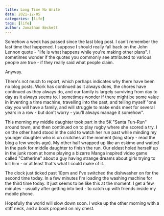 ```yaml
---
title: Long Time No Write
date: 2021-12-05
categories: [life]
tags: [life]
author: Jonathan Beckett
---
```


Somehow a week has passed since the last blog post. I can't remember the last time that happened. I suppose I should really fall back on the John Lennon quote - "life is what happens while you're making other plans". I sometimes wonder if the quotes you commonly see attributed to various people are true - if they really said what people claim.

Anyway.

There's not much to report, which perhaps indicates why there have been no blog posts. Work has continued as it always does, the chores have continued as they always do, and our family is largely surviving from day to day as it always seems to. I sometimes wonder if there might be some value in inventing a time machine, travelling into the past, and telling myself "one day you will have a family, and will struggle to make ends meet for several years in a row - but don't worry - you'll always manage it somehow".

This morning my middle daughter took part in the 5K "Santa Fun-Run" around town, and then continued on to play rugby where she scored a try. I on the other hand stood in the cold to watch her run past while minding my younger daughter who is on crutches at the moment (long story - read the blog a few weeks ago). My other half wrapped up like an eskimo and waited in the park for middle daughter to finish the run. Our eldest holed herself up in the junk room at home playing a bizarre Manga inspired video game called "Catherine" about a guy having strange dreams about girls trying to kill him - or at least that's what I could make of it.

The clock just ticked past 10pm and I've switched the dishwasher on for the second time today. In a few minutes I'm loading the washing machine for the third time today. It just seems to be like this at the moment. I get a few minutes - usually after getting into bed - to catch up with friends inside my mobile phone.

Hopefully the world will slow down soon. I woke up the other morning with a stiff neck, and a book propped on my chest.